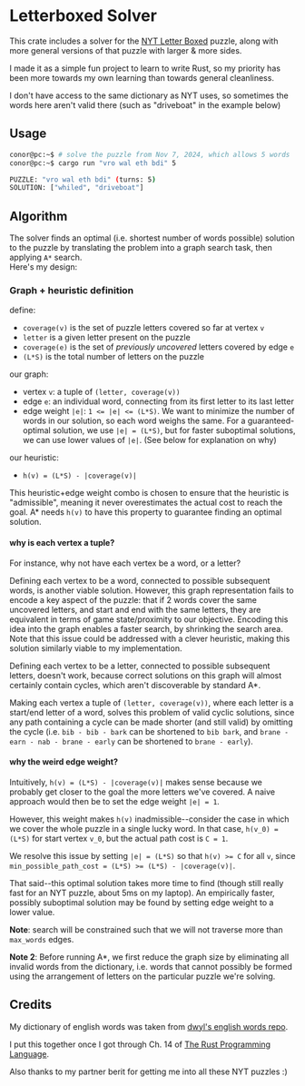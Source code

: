 # Letterboxed Solver

This crate includes a solver for the [NYT Letter Boxed](https://www.nytimes.com/puzzles/letter-boxed) puzzle, along
with more general versions of that puzzle with larger & more sides.

I made it as a simple fun project to learn to write Rust, so
my priority has been more towards my own learning than towards
general cleanliness.

I don't have access to the same dictionary as NYT uses, so sometimes
the words here aren't valid there (such as "driveboat" in the example below)

## Usage
```bash
conor@pc:~$ # solve the puzzle from Nov 7, 2024, which allows 5 words
conor@pc:~$ cargo run "vro wal eth bdi" 5

PUZZLE: "vro wal eth bdi" (turns: 5)
SOLUTION: ["whiled", "driveboat"]

```

## Algorithm
The solver finds an optimal (i.e. shortest number of words possible) solution to the puzzle
by translating the problem into a graph search task, then applying `A*` search.  
Here's my design:

### Graph + heuristic definition

 define:
 - `coverage(v)` is the set of puzzle letters covered so far at vertex `v`
 - `letter` is a given letter present on the puzzle
 - `coverage(e)` is the set of _previously uncovered_ letters covered by edge `e`
 - `(L*S)` is the total number of letters on the puzzle

 our graph:
 - vertex `v`: a tuple of `(letter, coverage(v))`
 - edge `e`: an individual word, connecting from its first letter to its last letter
 - edge weight `|e|`: `1 <= |e| <= (L*S)`. We want to minimize the number of words in our solution,
   so each word weighs the same. For a guaranteed-optimal solution, we use `|e| = (L*S)`, but for faster suboptimal
   solutions, we can use lower values of `|e|`. (See below for explanation on why)

 our heuristic:
 - `h(v) = (L*S) - |coverage(v)|`

 This heuristic+edge weight combo is chosen to ensure that the heuristic is "admissible",
 meaning it never overestimates the actual cost to reach the goal.
 A* needs `h(v)` to have this property to guarantee finding an optimal solution.

 #### why is each vertex a tuple?
 For instance, why not have each vertex be a word, or a letter?

 Defining each vertex to be a word, connected to possible subsequent words, is another viable solution. However, this graph representation fails to encode a key aspect of the puzzle: that if 2 words cover the same uncovered letters, and start and end with the same letters, they are equivalent in terms of game state/proximity to our objective.  Encoding this idea into the graph enables a faster search, by shrinking the search area. Note that this issue could be addressed with a clever heuristic, making this solution similarly viable to my implementation.

 Defining each vertex to be a letter, connected to possible subsequent letters, doesn't work, because correct solutions on this graph will almost certainly contain cycles, which aren't discoverable by standard A*. 

 Making each vertex a tuple of `(letter, coverage(v))`, where each letter is a start/end letter of a word, solves this problem of valid cyclic solutions, since any path containing a cycle can be made shorter (and still valid) by omitting the cycle (i.e. `bib - bib - bark` can be shortened to `bib bark`, and `brane - earn - nab - brane - early` can be shortened to `brane - early`). 

 #### why the weird edge weight?
 Intuitively, `h(v) = (L*S) - |coverage(v)|` makes sense because we probably get closer to the goal the more letters we've covered.
 A naive approach would then be to set the edge weight `|e| = 1`.  
 
 However, this weight makes `h(v)` inadmissible--consider the case in which we cover the whole puzzle in a single lucky word. In that case, `h(v_0) = (L*S)` for start vertex `v_0`,
 but the actual path cost is `C = 1`.  
 
 We resolve this issue by setting `|e| = (L*S)` so that `h(v) >= C` for all `v`, since `min_possible_path_cost = (L*S) >= (L*S) - |coverage(v)|`.

 That said--this optimal solution takes more time to find (though still really fast for an NYT puzzle, about 5ms on 
 my laptop). An empirically faster, possibly suboptimal solution may be found by setting edge weight to a lower value.

 **Note**: search will be constrained such that we will not traverse more than `max_words` edges.
 
 **Note 2**: Before running A*, we first reduce the graph size by eliminating all invalid words from the dictionary, i.e.
 words that cannot possibly be formed using the arrangement of letters on the particular puzzle we're solving.


## Credits
My dictionary of english words was taken from 
[dwyl's english words repo](https://github.com/dwyl/english-words/). 

I put this together once I got through Ch. 14 of 
[The Rust Programming Language](https://doc.rust-lang.org/book/title-page.html).

Also thanks to my partner berit for getting me into all these NYT puzzles :)

